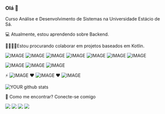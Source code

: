 

### Olá 👋

Curso Análise e Desenvolvimento de Sistemas na Universidade Estácio de Sá.

💻 Atualmente, estou aprendendo sobre Backend.

🤜🏻🤛🏻Estou procurando colaborar em projetos baseados em Kotlin.

 ![IMAGE](https://img.shields.io/badge/HTML5-E34F26?style=for-the-badge&logo=html5&logoColor=white)  ![IMAGE](https://img.shields.io/badge/CSS3-1572B6?style=for-the-badge&logo=css3&logoColor=white) ![IMAGE](https://img.shields.io/badge/JavaScript-F7DF1E?style=for-the-badge&logo=javascript&logoColor=black) ![IMAGE](https://img.shields.io/badge/Bootstrap-563D7C?style=for-the-badge&logo=bootstrap&logoColor=white) ![IMAGE](https://img.shields.io/badge/Express.js-404D59?style=for-the-badge&logo=express&logoColor=white) ![IMAGE](https://img.shields.io/badge/Kotlin-0095D5?&style=for-the-badge&logo=kotlin&logoColor=white) ![IMAGE](https://img.shields.io/badge/Git-F05032?style=for-the-badge&logo=git&logoColor=white)

![IMAGE](https://img.shields.io/badge/Windows-0078D6?style=for-the-badge&logo=windows&logoColor=white) ![IMAGE](https://img.shields.io/badge/Ubuntu-E95420?style=for-the-badge&logo=ubuntu&logoColor=white) ![IMAGE](https://img.shields.io/badge/Android-3DDC84?style=for-the-badge&logo=android&logoColor=white)


⚡  ![IMAGE](https://img.shields.io/badge/Counter_Strike-000000?style=for-the-badge&logo=counter-strike&logoColor=white) ♥ ![IMAGE](https://img.shields.io/badge/Spotify-1ED760?&style=for-the-badge&logo=spotify&logoColor=white) ♥ ![IMAGE](https://img.shields.io/badge/Netflix-E50914?style=for-the-badge&logo=netflix&logoColor=white) 

![YOUR github stats](https://github-readme-stats.vercel.app/api?username=arielnicollas&show_icons=true&theme=radical)

📧 Como me encontrar? Conecte-se comigo

[<img src="https://img.shields.io/badge/medium-%2312100E.svg?&style=for-the-badge&logo=medium&logoColor=white" />](https://medium.com/USERNAME)  [<img src="https://img.shields.io/badge/linkedin-%230077B5.svg?&style=for-the-badge&logo=linkedin&logoColor=white" />](https://www.linkedin.com/in/ariel-nicollas/) [<img src = "https://img.shields.io/badge/instagram-%23E4405F.svg?&style=for-the-badge&logo=instagram&logoColor=white">](https://www.instagram.com/nicollaso10/) [<img src = "https://img.shields.io/badge/facebook-%231877F2.svg?&style=for-the-badge&logo=facebook&logoColor=white">](https://www.facebook.com/ariel.nicollas)
